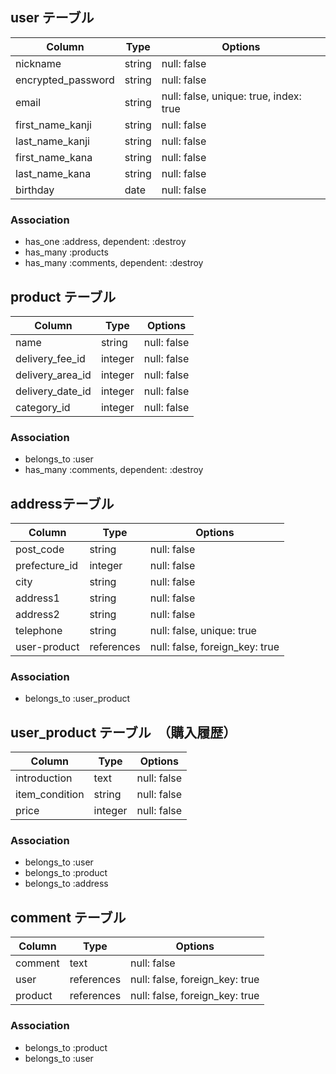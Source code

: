 ## user テーブル

| Column             | Type       | Options                                     |
| ------------------ | ---------- | ------------------------------------------- |
| nickname           | string     | null: false                                 |
| encrypted_password | string     | null: false                                 |
| email              | string     | null: false, unique: true, index: true 　　　|
| first_name_kanji　 | string     | null: false                                 |
| last_name_kanji    | string     | null: false                                 |
| first_name_kana    | string     | null: false                                 |
| last_name_kana     | string     | null: false                                 |
| birthday           | date       | null: false                                 |

### Association

- has_one :address, dependent: :destroy
- has_many :products
- has_many :comments, dependent: :destroy

## product テーブル

| Column            | Type       | Options     |
| ----------------- | ---------- | ----------- |
| name              | string     | null: false |
| delivery_fee_id   | integer    | null: false |
| delivery_area_id  | integer    | null: false |
| delivery_date_id  | integer    | null: false |
| category_id       | integer    | null: false |


### Association

- belongs_to :user
- has_many :comments, dependent: :destroy

##  addressテーブル

| Column           | Type       | Options                        |
| -----------------| ---------- | ------------------------------ |
| post_code        | string     | null: false                    |
| prefecture_id    | integer    | null: false                    |
| city             | string     | null: false                    |
| address1         | string     | null: false                    |
| address2         | string     | null: false                    |
| telephone        | string     | null: false, unique: true      |
| user-product     | references | null: false, foreign_key: true |

### Association

- belongs_to :user_product

## user_product テーブル　（購入履歴）

| Column            | Type       | Options     |
| ----------------- | ---------- | ----------- |
| introduction      | text       | null: false |
| item_condition    | string     | null: false |
| price             | integer    | null: false |

### Association

- belongs_to :user
- belongs_to :product
- belongs_to :address


## comment テーブル

| Column   | Type       | Options                        |
| -------  | ---------- | ------------------------------ |
| comment  | text       | null: false                    |
| user     | references | null: false, foreign_key: true |
| product  | references | null: false, foreign_key: true |

### Association

- belongs_to :product
- belongs_to :user